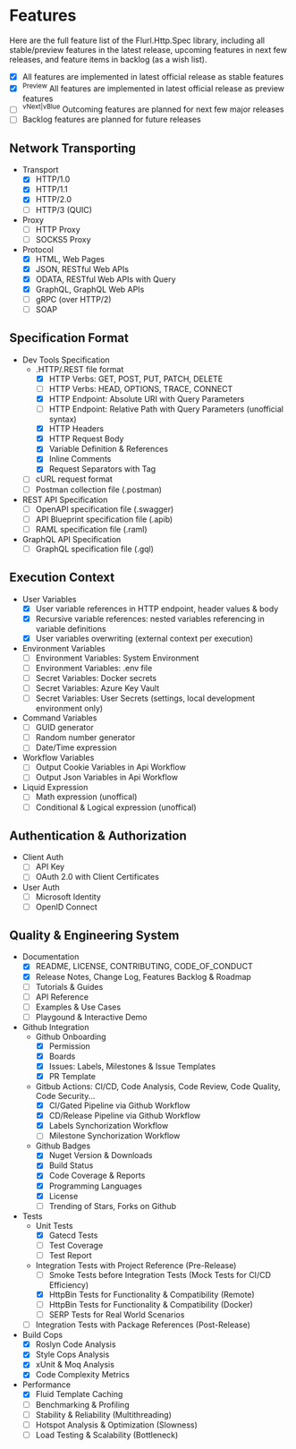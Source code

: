 # Features

Here are the full feature list of the Flurl.Http.Spec library, including all stable/preview features in the latest release, upcoming features in next few releases, and feature items in backlog (as a wish list).
- [x] All features are implemented in latest official release as stable features
- [x] <sup>Preview</sup> All features are implemented in latest official release as preview features
- [ ] <sup>vNext|vBlue</sup> Outcoming features are planned for next few major releases
- [ ] Backlog features are planned for future releases

## Network Transporting

- Transport
  - [x] HTTP/1.0
  - [x] HTTP/1.1
  - [x] HTTP/2.0 
  - [ ] HTTP/3 (QUIC)

- Proxy
  - [ ] HTTP Proxy
  - [ ] SOCKS5 Proxy

- Protocol
  - [x] HTML, Web Pages
  - [x] JSON, RESTful Web APIs
  - [x] ODATA, RESTful Web APIs with Query
  - [x] GraphQL, GraphQL Web APIs
  - [ ] gRPC (over HTTP/2)
  - [ ] SOAP

## Specification Format

- Dev Tools Specification
  - .HTTP/.REST file format
    - [x] HTTP Verbs: GET, POST, PUT, PATCH, DELETE
    - [ ] HTTP Verbs: HEAD, OPTIONS, TRACE, CONNECT
    - [x] HTTP Endpoint: Absolute URI with Query Parameters
    - [ ] HTTP Endpoint: Relative Path with Query Parameters (unofficial syntax)
    - [x] HTTP Headers
    - [x] HTTP Request Body
    - [x] Variable Definition & References
    - [x] Inline Comments
    - [x] Request Separators with Tag
  - [ ] cURL request format
  - [ ] Postman collection file (.postman)

- REST API Specification
  - [ ] OpenAPI specification file (.swagger)
  - [ ] API Blueprint specification file (.apib)
  - [ ] RAML specification file (.raml)

- GraphQL API Specification
  - [ ] GraphQL specification file (.gql)

## Execution Context

- User Variables
  - [x] User variable references in HTTP endpoint, header values & body
  - [x] Recursive variable references: nested variables referencing in variable definitions
  - [x] User variables overwriting (external context per execution)

- Environment Variables
  - [ ] Environment Variables: System Environment
  - [ ] Environment Variables: .env file
  - [ ] Secret Variables: Docker secrets
  - [ ] Secret Variables: Azure Key Vault
  - [ ] Secret Variables: User Secrets (settings, local development environment only)

- Command Variables
  - [ ] GUID generator
  - [ ] Random number generator
  - [ ] Date/Time expression

- Workflow Variables
  - [ ] Output Cookie Variables in Api Workflow
  - [ ] Output Json Variables in Api Workflow

- Liquid Expression
  - [ ] Math expression (unoffical)
  - [ ] Conditional & Logical expression (unoffical)

## Authentication & Authorization

- Client Auth
  - [ ] API Key
  - [ ] OAuth 2.0 with Client Certificates

- User Auth
  - [ ] Microsoft Identity
  - [ ] OpenID Connect

## Quality & Engineering System

- Documentation
  - [x] README, LICENSE, CONTRIBUTING, CODE_OF_CONDUCT
  - [x] Release Notes, Change Log, Features Backlog & Roadmap 
  - [ ] Tutorials & Guides
  - [ ] API Reference
  - [ ] Examples & Use Cases
  - [ ] Playgound & Interactive Demo

- Github Integration
  - Github Onboarding
    - [x] Permission
    - [x] Boards
    - [x] Issues: Labels, Milestones & Issue Templates
    - [x] PR Template
  - Gitbub Actions: CI/CD, Code Analysis, Code Review, Code Quality, Code Security...
    - [x] CI/Gated Pipeline via Github Workflow
    - [x] CD/Release Pipeline via Github Workflow
    - [x] Labels Synchorization Workflow
    - [ ] Milestone Synchorization Workflow
  - Github Badges
    - [x] Nuget Version & Downloads
    - [x] Build Status
    - [x] Code Coverage & Reports
    - [x] Programming Languages
    - [x] License
    - [ ] Trending of Stars, Forks on Github

- Tests
  - Unit Tests
    - [x] Gatecd Tests
    - [ ] Test Coverage
    - [ ] Test Report
  - Integration Tests with Project Reference (Pre-Release)
    - [ ] Smoke Tests before Integration Tests (Mock Tests for CI/CD Efficiency)
    - [x] HttpBin Tests for Functionality & Compatibility (Remote)
    - [ ] HttpBin Tests for Functionality & Compatibility (Docker)
    - [ ] SERP Tests for Real World Scenarios
  - [ ] Integration Tests with Package References (Post-Release)

- Build Cops
  - [x] Roslyn Code Analysis
  - [x] Style Cops Analysis
  - [x] xUnit & Moq Analysis
  - [x] Code Complexity Metrics

- Performance
  - [x] Fluid Template Caching
  - [ ] Benchmarking & Profiling
  - [ ] Stability & Reliability (Multithreading)
  - [ ] Hotspot Analysis & Optimization (Slowness)
  - [ ] Load Testing & Scalability (Bottleneck)
